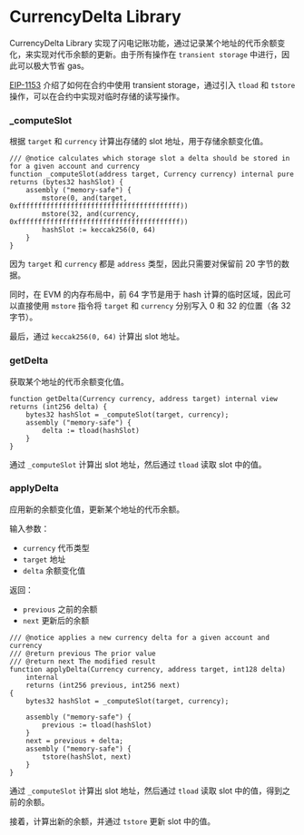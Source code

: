 # CurrencyDelta Library

CurrencyDelta Library 实现了闪电记账功能，通过记录某个地址的代币余额变化，来实现对代币余额的更新。由于所有操作在 `transient storage` 中进行，因此可以极大节省 gas。

[EIP-1153](https://eips.ethereum.org/EIPS/eip-1153) 介绍了如何在合约中使用 transient storage，通过引入 `tload` 和 `tstore` 操作，可以在合约中实现对临时存储的读写操作。

### _computeSlot

根据 `target` 和 `currency` 计算出存储的 slot 地址，用于存储余额变化值。

```solidity
/// @notice calculates which storage slot a delta should be stored in for a given account and currency
function _computeSlot(address target, Currency currency) internal pure returns (bytes32 hashSlot) {
    assembly ("memory-safe") {
        mstore(0, and(target, 0xffffffffffffffffffffffffffffffffffffffff))
        mstore(32, and(currency, 0xffffffffffffffffffffffffffffffffffffffff))
        hashSlot := keccak256(0, 64)
    }
}
```

因为 `target` 和 `currency` 都是 `address` 类型，因此只需要对保留前 20 字节的数据。

同时，在 EVM 的内存布局中，前 64 字节是用于 hash 计算的临时区域，因此可以直接使用 `mstore` 指令将 `target` 和 `currency` 分别写入 0 和 32 的位置（各 32 字节）。

最后，通过 `keccak256(0, 64)` 计算出 slot 地址。

### getDelta

获取某个地址的代币余额变化值。

```solidity
function getDelta(Currency currency, address target) internal view returns (int256 delta) {
    bytes32 hashSlot = _computeSlot(target, currency);
    assembly ("memory-safe") {
        delta := tload(hashSlot)
    }
}
```

通过 `_computeSlot` 计算出 slot 地址，然后通过 `tload` 读取 slot 中的值。

### applyDelta

应用新的余额变化值，更新某个地址的代币余额。

输入参数：

- `currency` 代币类型
- `target` 地址
- `delta` 余额变化值

返回：

- `previous` 之前的余额
- `next` 更新后的余额

```solidity
/// @notice applies a new currency delta for a given account and currency
/// @return previous The prior value
/// @return next The modified result
function applyDelta(Currency currency, address target, int128 delta)
    internal
    returns (int256 previous, int256 next)
{
    bytes32 hashSlot = _computeSlot(target, currency);

    assembly ("memory-safe") {
        previous := tload(hashSlot)
    }
    next = previous + delta;
    assembly ("memory-safe") {
        tstore(hashSlot, next)
    }
}
```

通过 `_computeSlot` 计算出 slot 地址，然后通过 `tload` 读取 slot 中的值，得到之前的余额。

接着，计算出新的余额，并通过 `tstore` 更新 slot 中的值。
